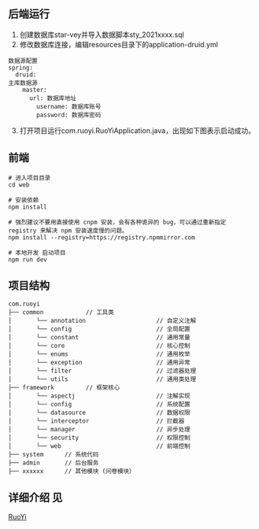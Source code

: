 ## 后端运行
1. 创建数据库star-vey并导入数据脚本sty_2021xxxx.sql
2. 修改数据库连接，编辑resources目录下的application-druid.yml
```
数据源配置
spring:
  druid:
主库数据源
    master:
      url: 数据库地址
        username: 数据库账号
        password: 数据库密码
```
3. 打开项目运行com.ruoyi.RuoYiApplication.java，出现如下图表示启动成功。

## 前端
```
# 进入项目目录
cd web

# 安装依赖
npm install

# 强烈建议不要用直接使用 cnpm 安装，会有各种诡异的 bug，可以通过重新指定 registry 来解决 npm 安装速度慢的问题。
npm install --registry=https://registry.npmmirror.com

# 本地开发 启动项目
npm run dev
```
## 项目结构
```text
com.ruoyi     
├── common            // 工具类
│       └── annotation                    // 自定义注解
│       └── config                        // 全局配置
│       └── constant                      // 通用常量
│       └── core                          // 核心控制
│       └── enums                         // 通用枚举
│       └── exception                     // 通用异常
│       └── filter                        // 过滤器处理
│       └── utils                         // 通用类处理
├── framework         // 框架核心
│       └── aspectj                       // 注解实现
│       └── config                        // 系统配置
│       └── datasource                    // 数据权限
│       └── interceptor                   // 拦截器
│       └── manager                       // 异步处理
│       └── security                      // 权限控制
│       └── web                           // 前端控制
├── system      // 系统代码
├── admin       // 后台服务
├── xxxxxx      // 其他模块 (问卷模块）
```

## 详细介绍 见

[RuoYi](http://doc.ruoyi.vip/ruoyi-vue/document/xmjs.html#%E5%90%8E%E7%AB%AF%E6%8A%80%E6%9C%AF)
